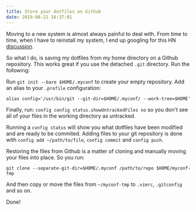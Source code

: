 ```yaml
---
title: Store your dotfiles on Github
date: 2019-08-21 16:37:01
---
```

Moving to a new system is almost always painful to deal with. From time to time, when I have to reinstall my system, I end up googling for this HN [discussion](https://news.ycombinator.com/item?id=11070797).

So what I do, is saving my dotfiles from my home directory on a Github repository. This works great if you use the detached `.git` directory. Run the following:

Run `git init --bare $HOME/.myconf` to create your empty repository.
Add an alias to your `.profile` configuration:

```shell
alias config='/usr/bin/git --git-dir=$HOME/.myconf/ --work-tree=$HOME'
```

Finally, run: `config config status.showUntrackedFiles no` so you don't see all of your files in the working directory as untracked.

Running a `config status` will show you what dotfiles have been modified and are ready to be commited. Adding files to your git repository is done with `config add ~/path/to/file`, `config commit` and `config push`.

Restoring the files from Github is a matter of cloning and manually moving your files into place.
So you run:

```shell
git clone --separate-git-dir=$HOME/.myconf /path/to/repo $HOME/myconf-tmp
```

And then copy or move the files from `~/myconf-tmp` to `.vimrc`, `.gitconfig` and so on.

Done!